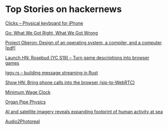 # Top Stories on hackernews <br />
[Clicks – Physical keyboard for iPhone](https://www.clicks.tech/)

[Go: What We Got Right, What We Got Wrong](https://commandcenter.blogspot.com/2024/01/what-we-got-right-what-we-got-wrong.html)

[Project Oberon: Design of an operating system, a compiler, and a computer [pdf]](https://people.inf.ethz.ch/wirth/ProjectOberon/PO.System.pdf)

[Launch HN: Rosebud (YC S19) – Turn game descriptions into browser games]()

[Iggy.rs – building message streaming in Rust](https://blog.iggy.rs/posts/building-message-streaming-in-rust/)

[Show HN: Bring phone calls into the browser (sip-to-WebRTC)](https://github.com/pion/example-webrtc-applications/tree/master/sip-to-webrtc)

[Minimum Wage Clock](https://moonbase.lgbt/blog/minimum-wage-clock/)

[Organ Pipe Physics](https://www.modartt.com/organteq_physical_modeling)

[AI and satellite imagery reveals expanding footprint of human activity at sea](https://globalfishingwatch.org/press-release/new-research-harnesses-ai-and-satellite-imagery-to-reveal-the-expanding-footprint-of-human-activity-at-sea/)

[Audio2Photoreal](https://github.com/facebookresearch/audio2photoreal)

